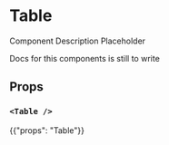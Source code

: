 # Table

<p class="description">Component Description Placeholder</p>

Docs for this components is still to write

## Props

### `<Table />`

{{"props": "Table"}}